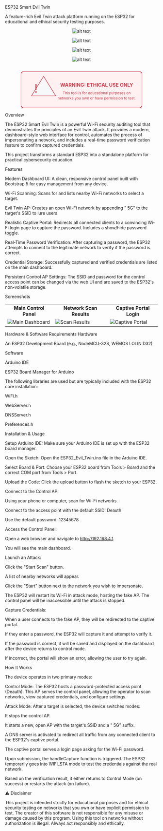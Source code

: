 
ESP32 Smart Evil Twin

A feature-rich Evil Twin attack platform running on the ESP32 for educational and ethical security testing purposes.

<div align="center">


![alt text](https://img.shields.io/badge/License-MIT-yellow.svg)


![alt text](https://img.shields.io/badge/Platform-ESP32-blue.svg)


![alt text](https://img.shields.io/badge/Framework-Arduino-00979D.svg)


![alt text](https://img.shields.io/badge/Version-1.4-brightgreen.svg)

</div>

<br>

<div align="center">
<svg width="400" height="120" xmlns="http://www.w3.org/2000/svg">
<style>
.warning-text { font-family: -apple-system, BlinkMacSystemFont, "Segoe UI", Helvetica, Arial, sans-serif, "Apple Color Emoji", "Segoe UI Emoji"; font-size: 16px; font-weight: bold; fill: #d73a49; text-anchor: middle; }
.warning-icon { fill: #f6f8fa; stroke: #d73a49; stroke-width: 2; }
.pulse { animation: pulse 1.5s infinite; }
@keyframes pulse {
0% { opacity: 1; }
50% { opacity: 0.3; }
100% { opacity: 1; }
}
</style>
<rect width="100%" height="100%" fill="#fff0f1" stroke="#d73a49" stroke-width="2" rx="10" ry="10" />
<path class="warning-icon" d="M75,20 L125,100 L25,100 Z" transform="translate(15,0) scale(0.8)"/>
<text x="50" y="70" font-size="40" fill="#d73a49" text-anchor="middle" class="pulse">!</text>
<text x="250" y="50" class="warning-text">WARNING: ETHICAL USE ONLY</text>
<text x="250" y="75" class="warning-text" style="font-size:12px; font-weight:normal;">This tool is for educational purposes on</text>
<text x="250" y="92" class="warning-text" style="font-size:12px; font-weight:normal;">networks you own or have permission to test.</text>
</svg>
</div>

Overview

The ESP32 Smart Evil Twin is a powerful Wi-Fi security auditing tool that demonstrates the principles of an Evil Twin attack. It provides a modern, dashboard-style web interface for control, automates the process of impersonating a network, and includes a real-time password verification feature to confirm captured credentials.

This project transforms a standard ESP32 into a standalone platform for practical cybersecurity education.

Features

Modern Dashboard UI: A clean, responsive control panel built with Bootstrap 5 for easy management from any device.

Wi-Fi Scanning: Scans for and lists nearby Wi-Fi networks to select a target.

Evil Twin AP: Creates an open Wi-Fi network by appending " 5G" to the target's SSID to lure users.

Realistic Captive Portal: Redirects all connected clients to a convincing Wi-Fi login page to capture the password. Includes a show/hide password toggle.

Real-Time Password Verification: After capturing a password, the ESP32 attempts to connect to the legitimate network to verify if the password is correct.

Credential Storage: Successfully captured and verified credentials are listed on the main dashboard.

Persistent Control AP Settings: The SSID and password for the control access point can be changed via the web UI and are saved to the ESP32's non-volatile storage.

Screenshots
<table style="width:100%; border: none;">
<tr>
<td align="center"><b>Main Control Panel</b></td>
<td align="center"><b>Network Scan Results</b></td>
<td align="center"><b>Captive Portal Login</b></td>
</tr>
<tr>
<td><img src="https://i.imgur.com/g8e1WzL.png" alt="Main Dashboard"></td>
<td><img src="https://i.imgur.com/Bf0y3yH.png" alt="Scan Results"></td>
<td><img src="https://i.imgur.com/xO8t3R9.png" alt="Captive Portal"></td>
</tr>
</table>

Hardware & Software Requirements
Hardware

An ESP32 Development Board (e.g., NodeMCU-32S, WEMOS LOLIN D32)

Software

Arduino IDE

ESP32 Board Manager for Arduino

The following libraries are used but are typically included with the ESP32 core installation:

WiFi.h

WebServer.h

DNSServer.h

Preferences.h

Installation & Usage

Setup Arduino IDE: Make sure your Arduino IDE is set up with the ESP32 board manager.

Open the Sketch: Open the ESP32_Evil_Twin.ino file in the Arduino IDE.

Select Board & Port: Choose your ESP32 board from Tools > Board and the correct COM port from Tools > Port.

Upload the Code: Click the upload button to flash the sketch to your ESP32.

Connect to the Control AP:

Using your phone or computer, scan for Wi-Fi networks.

Connect to the access point with the default SSID: Deauth

Use the default password: 12345678

Access the Control Panel:

Open a web browser and navigate to http://192.168.4.1.

You will see the main dashboard.

Launch an Attack:

Click the "Start Scan" button.

A list of nearby networks will appear.

Click the "Start" button next to the network you wish to impersonate.

The ESP32 will restart its Wi-Fi in attack mode, hosting the fake AP. The control panel will be inaccessible until the attack is stopped.

Capture Credentials:

When a user connects to the fake AP, they will be redirected to the captive portal.

If they enter a password, the ESP32 will capture it and attempt to verify it.

If the password is correct, it will be saved and displayed on the dashboard after the device returns to control mode.

If incorrect, the portal will show an error, allowing the user to try again.

How It Works

The device operates in two primary modes:

Control Mode: The ESP32 hosts a password-protected access point (Deauth). This AP serves the control panel, allowing the operator to scan networks, view captured credentials, and configure settings.

Attack Mode: After a target is selected, the device switches modes:

It stops the control AP.

It starts a new, open AP with the target's SSID and a " 5G" suffix.

A DNS server is activated to redirect all traffic from any connected client to the ESP32's captive portal.

The captive portal serves a login page asking for the Wi-Fi password.

Upon submission, the handleCapture function is triggered. The ESP32 temporarily goes into WIFI_STA mode to test the credentials against the real network.

Based on the verification result, it either returns to Control Mode (on success) or restarts the attack (on failure).

⚠️ Disclaimer

This project is intended strictly for educational purposes and for ethical security testing on networks that you own or have explicit permission to test. The creator of this software is not responsible for any misuse or damage caused by this program. Using this tool on networks without authorization is illegal. Always act responsibly and ethically.